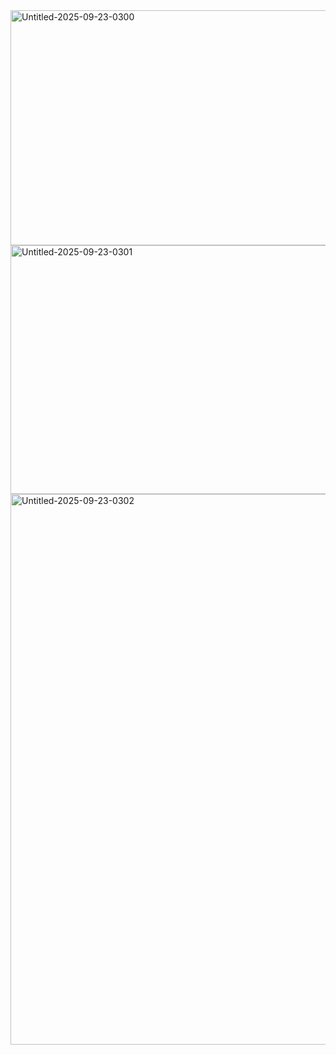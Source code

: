 <img width="1563" height="376" alt="Untitled-2025-09-23-0300" src="https://github.com/user-attachments/assets/4ba4f39c-87bf-4eee-afa8-e781dda12e78" />


<img width="1590" height="398" alt="Untitled-2025-09-23-0301" src="https://github.com/user-attachments/assets/0133e5d8-7851-4d78-906b-942269bef735" />




<img width="1486" height="881" alt="Untitled-2025-09-23-0302" src="https://github.com/user-attachments/assets/5b30691a-8d95-4b2e-bb36-18c21860c89c" />



